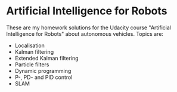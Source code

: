 # Artificial Intelligence for Robots
These are my homework solutions for the Udacity course "Artificial Intelligence for Robots" about autonomous vehicles. 
Topics are:
- Localisation
- Kalman filtering
- Extended Kalman filtering
- Particle filters
- Dynamic programming
- P-, PD- and PID control
- SLAM
